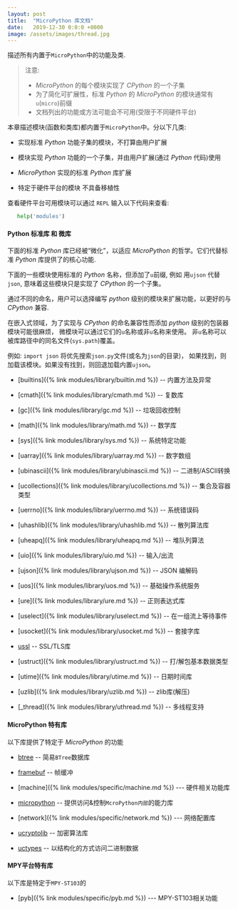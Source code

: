 ```yaml
---
layout: post
title:  "MicroPython 库文档"
date:   2019-12-30 0:0:0 +0000
image: /assets/images/thread.jpg
---
```


描述所有内置于`MicroPython`中的功能及类.


> 注意:
> - *MicroPython* 的每个模块实现了 *CPython* 的一个子集
> - 为了简化可扩展性，标准 *Python* 的 *MicroPython* 的模块通常有`u`(`micro`)前缀
> -  文档列出的功能或方法可能会不可用(受限于不同硬件平台)

本章描述模块(函数和类库)都内置于`MicroPython`中。分以下几类:

- 实现标准 *Python* 功能子集的模块，不打算由用户扩展

- 模块实现 *Python* 功能的一个子集，并由用户扩展(通过 *Python* 代码)使用

- *MicroPython* 实现的标准 *Python* 库扩展

- 特定于硬件平台的模块 不具备移植性

查看硬件平台可用模块可以通过 `REPL` 输入以下代码来查看:
```py
   help('modules')
```

#### Python 标准库 和 微库

下面的标准 *Python* 库已经被“微化”，以适应 *MicroPython* 的哲学。它们代替标准 *Python* 库提供了的核心功能.

下面的一些模块使用标准的 *Python* 名称，但添加了`u`前缀, 例如 用`ujson` 代替 `json`, 
意味着这些模块只是实现了 *CPython* 的一个子集。

通过不同的命名，用户可以选择编写 *python* 级别的模块来扩展功能，以更好的与 *CPython* 兼容.

在嵌入式领域，为了实现与 *CPython* 的命名兼容性而添加 *python* 级别的包装器模块可能很麻烦，
微模块可以通过它们的`u`名称或非`u`名称来使用。
非`u`名称可以被库路径中的同名文件(`sys.path`)覆盖。

例如: `import json` 将优先搜索`json.py`文件(或名为`json`的目录)，
如果找到，则加载该模块。如果没有找到，则回退加载内置`ujson`。

- [builtins]({% link modules/library/builtin.md %}) -- 内置方法及异常

- [cmath]({% link modules/library/cmath.md %}) -- 复数库

- [gc]({% link modules/library/gc.md %}) -- 垃圾回收控制

- [math]({% link modules/library/math.md %}) -- 数学库

- [sys]({% link modules/library/sys.md %}) -- 系统特定功能

- [uarray]({% link modules/library/uarray.md %}) -- 数字数组

- [ubinascii]({% link modules/library/ubinascii.md %}) -- 二进制/ASCII转换

- [ucollections]({% link modules/library/ucollections.md %}) -- 集合及容器类型

- [uerrno]({% link modules/library/uerrno.md %}) -- 系统错误码

- [uhashlib]({% link modules/library/uhashlib.md %}) -- 散列算法库

- [uheapq]({% link modules/library/uheapq.md %}) -- 堆队列算法

- [uio]({% link modules/library/uio.md %}) -- 输入/出流

- [ujson]({% link modules/library/ujson.md %}) -- JSON 编解码

- [uos]({% link modules/library/uos.md %}) -- 基础操作系统服务

- [ure]({% link modules/library/ure.md %}) -- 正则表达式库

- [uselect]({% link modules/library/uselect.md %}) -- 在一组流上等待事件

- [usocket]({% link modules/library/usocket.md %}) -- 套接字库

- [ussl](http://docs.micropython.org/en/latest/library/ussl.html) -- SSL/TLS库

- [ustruct]({% link modules/library/ustruct.md %}) -- 打/解包基本数据类型

- [utime]({% link modules/library/utime.md %}) -- 日期时间库

- [uzlib]({% link modules/library/uzlib.md %}) -- zlib库(解压)

- [_thread]({% link modules/library/uthread.md %}) -- 多线程支持


#### MicroPython 特有库

以下库提供了特定于 *MicroPython* 的功能

* [btree](http://docs.micropython.org/en/latest/library/btree.html) -- 简易`BTree`数据库

* [framebuf](http://docs.micropython.org/en/latest/library/framebuf.html) -- 帧缓冲

* [machine]({% link modules/specific/machine.md %}) --- 硬件相关功能库

* [micropython](http://docs.micropython.org/en/latest/library/micropython.html) -- 提供访问&控制`McroPython内部`的能力库

* [network]({% link modules/specific/network.md %}) --- 网络配置库

* [ucryptolib](http://docs.micropython.org/en/latest/library/ucryptolib.html) -- 加密算法库

* [uctypes](http://docs.micropython.org/en/latest/library/uctypes.html) -- 以结构化的方式访问二进制数据

#### MPY平台特有库

以下库是特定于`MPY-ST103`的

- [pyb]({% link modules/specific/pyb.md %}) --- MPY-ST103相关功能


